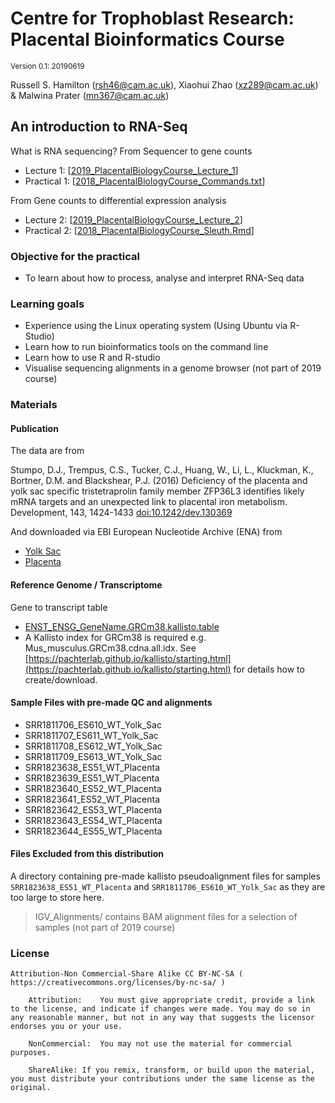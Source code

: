 # Centre for Trophoblast Research: Placental Bioinformatics Course

<sup>Version 0.1: 20190619</sup>

Russell S. Hamilton (rsh46@cam.ac.uk), Xiaohui Zhao (xz289@cam.ac.uk) & Malwina Prater (mn367@cam.ac.uk)


## An introduction to RNA-Seq ##

What is RNA sequencing? From Sequencer to gene counts
 - Lecture 1: [[2019_PlacentalBiologyCourse_Lecture_1](2019_PlacentalBiologyCourse_Lecture_1.pptx)]
 - Practical 1: [[2018_PlacentalBiologyCourse_Commands.txt](2018_PlacentalBiologyCourse_Commands.txt)]

From Gene counts to differential expression analysis
 - Lecture 2: [[2019_PlacentalBiologyCourse_Lecture_2](2019_PlacentalBiologyCourse_Lecture_2.pptx)]
 - Practical 2: [[2018_PlacentalBiologyCourse_Sleuth.Rmd](2018_PlacentalBiologyCourse_Sleuth.Rmd)]

### Objective for the practical ###

- To learn about how to process, analyse and interpret RNA-Seq data


### Learning goals ###

- Experience using the Linux operating system (Using Ubuntu via R-Studio)
- Learn how to run bioinformatics tools on the command line
-	Learn how to use R and R-studio
-	Visualise sequencing alignments in a genome browser (not part of 2019 course)


### Materials ###

#### Publication ####

The data are from

Stumpo, D.J., Trempus, C.S., Tucker, C.J., Huang, W., Li, L., Kluckman, K., Bortner, D.M. and Blackshear, P.J. (2016) Deficiency of the placenta and yolk sac specific tristetraprolin family member ZFP36L3 identifies likely mRNA targets and an unexpected link to placental iron metabolism. Development, 143, 1424-1433 [doi:10.1242/dev.130369](https://dx.doi.org/10.1242/dev.130369)

And downloaded via EBI European Nucleotide Archive (ENA) from

- [Yolk Sac](https://www.ebi.ac.uk/ena/data/view/PRJNA275943)
- [Placenta](https://www.ebi.ac.uk/ena/data/view/PRJNA275944)




#### Reference Genome / Transcriptome ####

Gene to transcript table
- [ENST_ENSG_GeneName.GRCm38.kallisto.table](ENST_ENSG_GeneName.GRCm38.kallisto.table)
- A Kallisto index for GRCm38 is required e.g. Mus_musculus.GRCm38.cdna.all.idx. See [https://pachterlab.github.io/kallisto/starting.html](https://pachterlab.github.io/kallisto/starting.html) for details how to create/download.


#### Sample Files with pre-made QC and alignments ####
- SRR1811706_ES610_WT_Yolk_Sac
- SRR1811707_ES611_WT_Yolk_Sac
- SRR1811708_ES612_WT_Yolk_Sac
- SRR1811709_ES613_WT_Yolk_Sac
- SRR1823638_ES51_WT_Placenta
- SRR1823639_ES51_WT_Placenta
- SRR1823640_ES52_WT_Placenta
- SRR1823641_ES52_WT_Placenta
- SRR1823642_ES53_WT_Placenta
- SRR1823643_ES54_WT_Placenta
- SRR1823644_ES55_WT_Placenta

#### Files Excluded from this distribution ####

A directory containing pre-made kallisto pseudoalignment files for samples `SRR1823638_ES51_WT_Placenta` and `SRR1811706_ES610_WT_Yolk_Sac` as they are too large to store here.

>IGV_Alignments/ contains BAM alignment files for a selection of samples (not part of 2019 course)

### License ### 	

    Attribution-Non Commercial-Share Alike CC BY-NC-SA ( https://creativecommons.org/licenses/by-nc-sa/ )

		Attribution:	You must give appropriate credit, provide a link to the license, and indicate if changes were made. You may do so in any reasonable manner, but not in any way that suggests the licensor endorses you or your use.

		NonCommercial:	You may not use the material for commercial purposes.

		ShareAlike:	If you remix, transform, or build upon the material, you must distribute your contributions under the same license as the original.
